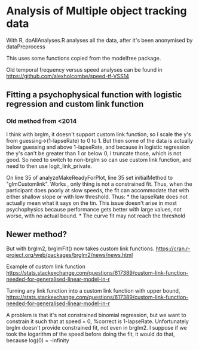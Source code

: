 Analysis of Multiple object tracking data
==============

With R,
doAllAnalyses.R analyses all the data, after it's been anonymised by dataPreprocess

This uses some functions copied from the modelfree package.

Old temporal frequency versus speed analyses can be found in https://github.com/alexholcombe/speed-tf-VSS14

## Fitting a psychophysical function with logistic regression and custom link function

### Old method from <2014


I think with brglm, it doesn't support custom link function, so I scale the y's from guessing->(1-lapseRate) to 0 to 1. But then some of the data is actually below guessing and above 1-lapseRate, and because in logistic regression the y's can't be greater than 1 or below 0, I truncate those, which is not good. So need to switch to non-brglm so can use custom link function, and need to then use logit_link_private.

On line 35 of analyzeMakeReadyForPlot, line 35 set initialMethod to "glmCustomlink". Works , only thing is not a constrained fit. Thus, when the participant does poorly at slow speeds, the fit can accommodate that with either shallow slope or with low threshold. Thus:
    * the lapseRate does not actually mean what it says on the tin. This issue doesn't arise in most psychophysics because performance gets better with large values, not worse, with no actual bound. 
    * The curve fit may not reach the threshold


## Newer method?

But with brglm2, brglmFit() now takes custom link functions. https://cran.r-project.org/web/packages/brglm2/news/news.html

Example of custom link function https://stats.stackexchange.com/questions/617389/custom-link-function-needed-for-generalised-linear-model-in-r

Turning any link function into a custom link function with upper bound, https://stats.stackexchange.com/questions/617389/custom-link-function-needed-for-generalised-linear-model-in-r

A problem is that it's not constrained binomial regression, but we want to constrain it such that at speed = 0, %correct is 1-lapseRate. Unfortunately brglm doesn't provide constrained fit, not even in brglm2.
I suppose if we took the logarithm of the speed before doing the fit, it would do that, because log(0) = -infinity